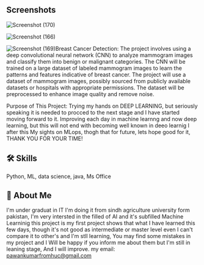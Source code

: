 
## Screenshots

![Screenshot (170)](https://github.com/pawankumar69/Breast-Cancer-Detection/assets/162041664/a17213da-186b-44a1-9c01-2623c7dd961f)


![Screenshot (166)](https://github.com/pawankumar69/Breast-Cancer-Detection/assets/162041664/f4519460-be56-4085-8ec4-3bd71e71a963)


![Screenshot (169)](https://github.com/pawankumar69/Breast-Cancer-Detection/assets/162041664/c7730488-2770-441e-b5ad-759ffbc99496)Breast Cancer Detection:
The project involves using a deep convolutional neural network (CNN) to analyze mammogram images and classify them into benign or malignant categories. The CNN will be trained on a large dataset of labeled mammogram images to learn the patterns and features indicative of breast cancer. The project will use a dataset of mammogram images, possibly sourced from publicly available datasets or hospitals with appropriate permissions. The dataset will be preprocessed to enhance image quality and remove noise.

Purpose of This Project:
Trying my hands on DEEP LEARNING, but seriously speaking it is needed to procced to the next stage and I have started moving forward to it. Improving each day in machine learnng and now deep learning, but this will not end with becoming well known in deeo learnig I after this My sights on MLops, thogh that for future, lets hope good for it, THANK YOU FOR YOUR TIME!
## 🛠 Skills
Python, ML, data science, java, Ms Office


## 🚀 About Me
I'm under graduat in IT I'm doing it from sindh  agriculture university form pakistan,
I'm very intersted in the filled of AI and it's subfilled Machine Learninig this project is my first project shows that what I have learned this few days, though it's not good as intermediate or master level even I can't compare it to other's and I'm stll learning, You may find some mistakes in my project and I Will be happy if you inform me about them but I'm still in leaning stage, And I will improve.
my email:
pawankumarfromhuc@gmail.com

